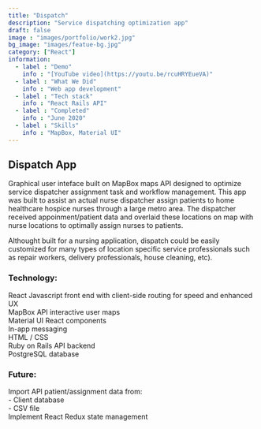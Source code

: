 ```yaml
---
title: "Dispatch"
description: "Service dispatching optimization app"
draft: false
image : "images/portfolio/work2.jpg"
bg_image: "images/featue-bg.jpg"
category: ["React"]
information:
  - label : "Demo"
    info : "[YouTube video](https://youtu.be/rcuHRYEueVA)"
  - label : "What We Did"
    info : "Web app development"
  - label : "Tech stack"
    info : "React Rails API"
  - label : "Completed"
    info : "June 2020"
  - label : "Skills"
    info : "MapBox, Material UI"
---
```


## Dispatch App

Graphical user inteface built on MapBox maps API designed to optimize service dispatcher assignment
task and workflow management. This app was built to assist an actual nurse dispatcher assign
patients to home healthcare hospice nurses through a large metro area. The dispatcher received 
appoinment/patient data and overlaid these locations on map with nurse locations to optimally assign
nurses to patients.

Althought built for a nursing application, dispatch could be easily customized for many types of location 
specific service professionals such as repair workers, delivery professionals, house cleaning, etc).

### Technology:   
React Javascript front end with client-side routing for speed and enhanced UX   
MapBox API interactive user maps   
Material UI React components   
In-app messaging  
HTML / CSS   
Ruby on Rails API backend   
PostgreSQL database   

### Future:   
Import API patient/assignment data from:  
    - Client database  
    - CSV file   
Implement React Redux state management  
